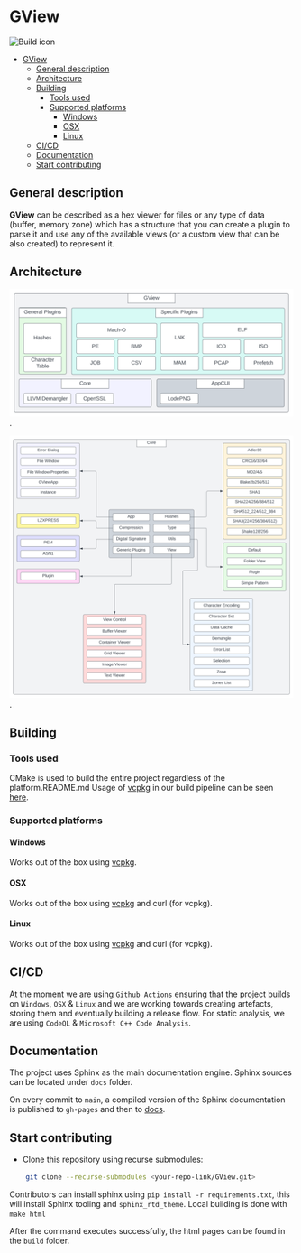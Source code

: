 # GView

![Build icon](https://github.com/gdt050579/AppCUI/actions/workflows/ci.yml/badge.svg)

- [GView](#gview)
	- [General description](#general-description)
	- [Architecture](#architecture)
	- [Building](#building)
		- [Tools used](#tools-used)
		- [Supported platforms](#supported-platforms)
			- [Windows](#windows)
			- [OSX](#osx)
			- [Linux](#linux)
	- [CI/CD](#cicd)
	- [Documentation](#documentation)
	- [Start contributing](#start-contributing)

## General description 
**GView** can be described as a hex viewer for files or any type of data (buffer, memory zone) which has a structure that you can create a plugin to parse it and use any of the available views (or a custom view that can be also created) to represent it.

## Architecture
![alt text for screen readers](/docs/source/_static/GView.svg "High level architecture at the current moment.").

![alt text for screen readers](/docs/source/_static/GViewCore.svg "Core architecture at the current moment.").

## Building
### Tools used
CMake is used to build the entire project regardless of the platform.README.md
Usage of [vcpkg](https://github.com/microsoft/vcpkg) in our build pipeline can be seen [here](/.github/workflows/ci.yml).
### Supported platforms
#### Windows
Works out of the box using [vcpkg](https://github.com/microsoft/vcpkg).                                                  
#### OSX
Works out of the box using [vcpkg](https://github.com/microsoft/vcpkg) and curl (for vcpkg).
#### Linux
Works out of the box using [vcpkg](https://github.com/microsoft/vcpkg) and curl (for vcpkg).

## CI/CD
At the moment we are using `Github Actions` ensuring that the project builds on `Windows`, `OSX` & `Linux` and we are working towards creating artefacts, storing them and eventually building a release flow.
For static analysis, we are using `CodeQL` & `Microsoft C++ Code Analysis`.

## Documentation 
The project uses Sphinx as the main documentation engine. Sphinx sources can be located under `docs` folder.

On every commit to `main`, a compiled version of the Sphinx documentation is published to `gh-pages` and then to [docs](https://gdt050579.github.io/GView).

## Start contributing
- Clone this repository using recurse submodules: 
```bash
	git clone --recurse-submodules <your-repo-link/GView.git>
```

Contributors can install sphinx using `pip install -r requirements.txt`, this will install Sphinx tooling and `sphinx_rtd_theme`. Local building is done with `make html`

After the command executes successfully, the html pages can be found in the `build` folder.
